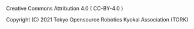 Creative Commons Attribution 4.0 ( CC-BY-4.0 )

Copyright (C) 2021 Tokyo Opensource Robotics Kyokai Association (TORK)
